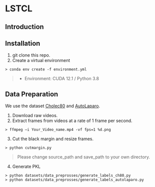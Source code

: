 # LSTCL

## Introduction

## Installation
1. git clone this repo.
2. Create a virtual environment
```shell
> conda env create -f environment.yml
```
> * Environment: CUDA 12.1 / Python 3.8

## Data Preparation
We use the dataset [Cholec80](https://camma.unistra.fr/datasets/) and [AutoLaparo](https://autolaparo.github.io/).
1. Download raw videos.
2. Extract frames from videos at a rate of 1 frame per second.
```shell
> ffmpeg –i Your_Video_name.mp4 -vf fps=1 %d.png
```
3. Cut the black margin and resize frames.
```shell
> python cutmargin.py
```
> Please change source_path and save_path to your own directory.

4. Generate PKL
```shell
> python datasets/data_preprosses/generate_labels_ch80.py
> python datasets/data_preprosses/generate_labels_autolaparo.py
```
## 
